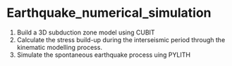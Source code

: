 # Earthquake_numerical_simulation

1. Build a 3D subduction zone model using CUBIT
2. Calculate the stress build-up during the interseismic period through the kinematic modelling process.
3. Simulate the spontaneous earthquake process uing PYLITH
